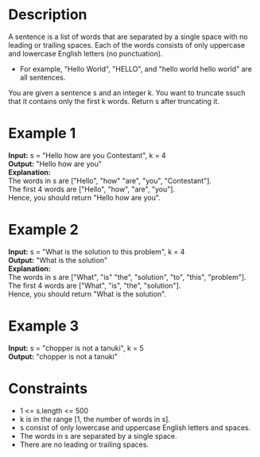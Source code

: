 # Description
A sentence is a list of words that are separated by a single space with no leading or trailing spaces. Each of the words consists of only uppercase and lowercase English letters (no punctuation).

- For example, "Hello World", "HELLO", and "hello world hello world" are all sentences.

You are given a sentence s​​​​​​ and an integer k​​​​​​. You want to truncate s​​​​​​ such that it contains only the first k​​​​​​ words. Return s​​​​​​ after truncating it.

# Example 1
<b>Input:</b> s = "Hello how are you Contestant", k = 4
<br>
<b>Output:</b> "Hello how are you"
<br>
<b>Explanation:</b>
<br>
The words in s are ["Hello", "how" "are", "you", "Contestant"].
<br>
The first 4 words are ["Hello", "how", "are", "you"].
<br>
Hence, you should return "Hello how are you".

# Example 2
<b>Input:</b> s = "What is the solution to this problem", k = 4
<br>
<b>Output:</b> "What is the solution"
<br>
<b>Explanation:</b>
<br>
The words in s are ["What", "is" "the", "solution", "to", "this", "problem"].
<br>
The first 4 words are ["What", "is", "the", "solution"].
<br>
Hence, you should return "What is the solution".

# Example 3
<b>Input:</b> s = "chopper is not a tanuki", k = 5
<br>
<b>Output:</b> "chopper is not a tanuki"

# Constraints
- 1 <= s.length <= 500
- k is in the range [1, the number of words in s].
- s consist of only lowercase and uppercase English letters and spaces.
- The words in s are separated by a single space.
- There are no leading or trailing spaces.